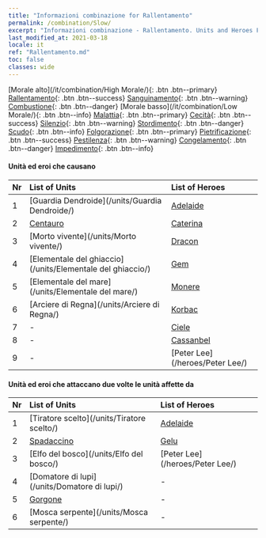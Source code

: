 ```yaml
---
title: "Informazioni combinazione for Rallentamento"
permalink: /combination/Slow/
excerpt: "Informazioni combinazione - Rallentamento. Units and Heroes Formation."
last_modified_at: 2021-03-18
locale: it
ref: "Rallentamento.md"
toc: false
classes: wide
---
```


  [Morale alto](/it/combination/High Morale/){: .btn .btn--primary} [Rallentamento](/it/combination/Slow/){: .btn .btn--success} [Sanguinamento](/it/combination/Bleeding/){: .btn .btn--warning} [Combustione](/it/combination/Burning/){: .btn .btn--danger} [Morale basso](/it/combination/Low Morale/){: .btn .btn--info} [Malattia](/it/combination/Disease/){: .btn .btn--primary} [Cecità](/it/combination/Blind/){: .btn .btn--success} [Silenzio](/it/combination/Silence/){: .btn .btn--warning} [Stordimento](/it/combination/Stun/){: .btn .btn--danger} [Scudo](/it/combination/Shield/){: .btn .btn--info} [Folgorazione](/it/combination/Static/){: .btn .btn--primary} [Pietrificazione](/it/combination/Petrify/){: .btn .btn--success} [Pestilenza](/it/combination/Plague/){: .btn .btn--warning} [Congelamento](/it/combination/Freeze/){: .btn .btn--danger} [Impedimento](/it/combination/Deterrence/){: .btn .btn--info} 


#### Unità ed eroi che causano <Rallentamento>

  | Nr |  List of Units  | List of Heroes | 
  |:---|:----------------|:---------------| 
  | 1 | [Guardia Dendroide](/units/Guardia Dendroide/) | [Adelaide](/heroes/Adelaide/) |
  | 2 | [Centauro](/units/Centauro/) | [Caterina](/heroes/Caterina/) |
  | 3 | [Morto vivente](/units/Morto vivente/) | [Dracon](/heroes/Dracon/) |
  | 4 | [Elementale del ghiaccio](/units/Elementale del ghiaccio/) | [Gem](/heroes/Gem/) |
  | 5 | [Elementale del mare](/units/Elementale del mare/) | [Monere](/heroes/Monere/) |
  | 6 | [Arciere di Regna](/units/Arciere di Regna/) | [Korbac](/heroes/Korbac/) |
  | 7 | - | [Ciele](/heroes/Ciele/) |
  | 8 | - | [Cassanbel](/heroes/Cassanbel/) |
  | 9 | - | [Peter Lee](/heroes/Peter Lee/) |


#### Unità ed eroi che attaccano due volte le unità affette da <Rallentamento>

  | Nr |  List of Units  | List of Heroes | 
  |:---|:----------------|:---------------| 
  | 1 | [Tiratore scelto](/units/Tiratore scelto/) | [Adelaide](/heroes/Adelaide/) |
  | 2 | [Spadaccino](/units/Spadaccino/) | [Gelu](/heroes/Gelu/) |
  | 3 | [Elfo del bosco](/units/Elfo del bosco/) | [Peter Lee](/heroes/Peter Lee/) |
  | 4 | [Domatore di lupi](/units/Domatore di lupi/) | - |
  | 5 | [Gorgone](/units/Gorgone/) | - |
  | 6 | [Mosca serpente](/units/Mosca serpente/) | - |
